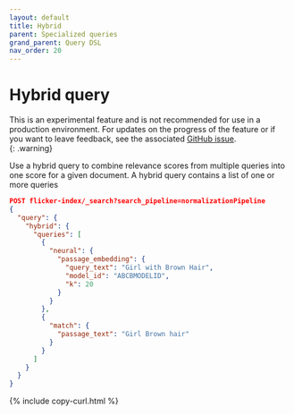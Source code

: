 ```yaml
---
layout: default
title: Hybrid
parent: Specialized queries
grand_parent: Query DSL
nav_order: 20
---
```


# Hybrid query

This is an experimental feature and is not recommended for use in a production environment. For updates on the progress of the feature or if you want to leave feedback, see the associated [GitHub issue](https://github.com/opensearch-project/neural-search/issues/244).    
{: .warning}

Use a hybrid query to combine relevance scores from multiple queries into one score for a given document. A hybrid query contains a list of one or more queries 


```json
POST flicker-index/_search?search_pipeline=normalizationPipeline
{
  "query": {
    "hybrid": {
      "queries": [
        {
          "neural": {
            "passage_embedding": {
              "query_text": "Girl with Brown Hair",
              "model_id": "ABCBMODELID",
              "k": 20
            }
          }
        },
        {
          "match": {
            "passage_text": "Girl Brown hair"
          }
        }
      ]
    }
  }
}
```
{% include copy-curl.html %}